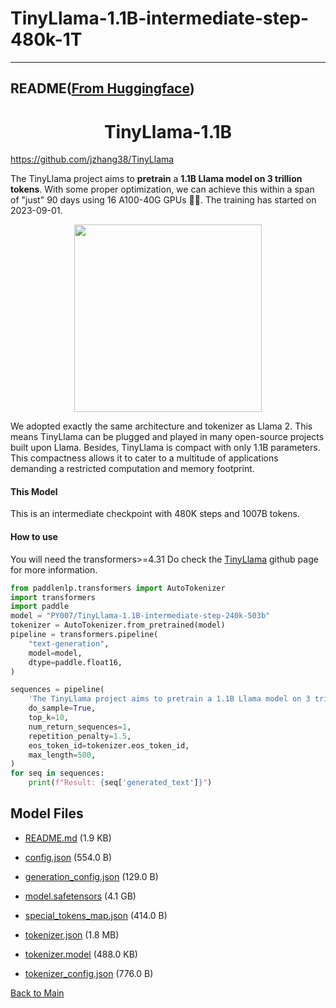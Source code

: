 
# TinyLlama-1.1B-intermediate-step-480k-1T
---


## README([From Huggingface](https://huggingface.co/TinyLlama/TinyLlama-1.1B-intermediate-step-480k-1T))


<div align="center">

# TinyLlama-1.1B
</div>

https://github.com/jzhang38/TinyLlama

The TinyLlama project aims to **pretrain** a **1.1B Llama model on 3 trillion tokens**. With some proper optimization, we can achieve this within a span of "just" 90 days using 16 A100-40G GPUs 🚀🚀. The training has started on 2023-09-01. 

<div align="center">
  <img src="./TinyLlama_logo.png" width="300"/>
</div>

We adopted exactly the same architecture and tokenizer as Llama 2. This means TinyLlama can be plugged and played in many open-source projects built upon Llama. Besides, TinyLlama is compact with only 1.1B parameters. This compactness allows it to cater to a multitude of applications demanding a restricted computation and memory footprint.

#### This Model
This is an intermediate checkpoint with 480K steps and 1007B tokens.


#### How to use
You will need the transformers>=4.31
Do check the [TinyLlama](https://github.com/jzhang38/TinyLlama) github page for more information.
```python
from paddlenlp.transformers import AutoTokenizer
import transformers 
import paddle
model = "PY007/TinyLlama-1.1B-intermediate-step-240k-503b"
tokenizer = AutoTokenizer.from_pretrained(model)
pipeline = transformers.pipeline(
    "text-generation",
    model=model,
    dtype=paddle.float16,
)

sequences = pipeline(
    'The TinyLlama project aims to pretrain a 1.1B Llama model on 3 trillion tokens. With some proper optimization, we can achieve this within a span of "just" 90 days using 16 A100-40G GPUs 🚀🚀. The training has started on 2023-09-01.',
    do_sample=True,
    top_k=10,
    num_return_sequences=1,
    repetition_penalty=1.5,
    eos_token_id=tokenizer.eos_token_id,
    max_length=500,
)
for seq in sequences:
    print(f"Result: {seq['generated_text']}")
```



## Model Files

- [README.md](https://paddlenlp.bj.bcebos.com/models/community/TinyLlama/TinyLlama-1.1B-intermediate-step-480k-1T/README.md) (1.9 KB)

- [config.json](https://paddlenlp.bj.bcebos.com/models/community/TinyLlama/TinyLlama-1.1B-intermediate-step-480k-1T/config.json) (554.0 B)

- [generation_config.json](https://paddlenlp.bj.bcebos.com/models/community/TinyLlama/TinyLlama-1.1B-intermediate-step-480k-1T/generation_config.json) (129.0 B)

- [model.safetensors](https://paddlenlp.bj.bcebos.com/models/community/TinyLlama/TinyLlama-1.1B-intermediate-step-480k-1T/model.safetensors) (4.1 GB)

- [special_tokens_map.json](https://paddlenlp.bj.bcebos.com/models/community/TinyLlama/TinyLlama-1.1B-intermediate-step-480k-1T/special_tokens_map.json) (414.0 B)

- [tokenizer.json](https://paddlenlp.bj.bcebos.com/models/community/TinyLlama/TinyLlama-1.1B-intermediate-step-480k-1T/tokenizer.json) (1.8 MB)

- [tokenizer.model](https://paddlenlp.bj.bcebos.com/models/community/TinyLlama/TinyLlama-1.1B-intermediate-step-480k-1T/tokenizer.model) (488.0 KB)

- [tokenizer_config.json](https://paddlenlp.bj.bcebos.com/models/community/TinyLlama/TinyLlama-1.1B-intermediate-step-480k-1T/tokenizer_config.json) (776.0 B)


[Back to Main](../../)
